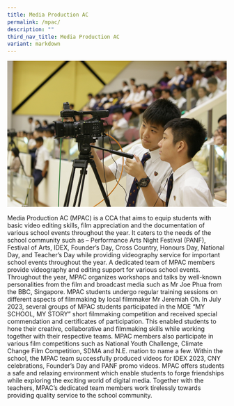 ```yaml
---
title: Media Production AC
permalink: /mpac/
description: ""
third_nav_title: Media Production AC
variant: markdown
---
```

![](/images/Main-Pic.jpg)

Media Production AC (MPAC) is a CCA that aims to equip students with basic video editing skills, film appreciation and the documentation of various school events throughout the year. It caters to the needs of the school community such as – Performance Arts Night Festival (PANF), Festival of Arts, IDEX, Founder’s Day, Cross Country, Honours Day, National Day, and Teacher’s Day while providing videography service for important school events throughout the year. A dedicated team of MPAC members provide videography and editing support for various school events. Throughout the year, MPAC organizes workshops and talks by well-known personalities from the film and broadcast media such as Mr Joe Phua from the BBC, Singapore. MPAC students undergo regular training sessions on different aspects of filmmaking by local filmmaker Mr Jeremiah Oh. In July 2023, several groups of MPAC students participated in the MOE “MY SCHOOL, MY STORY” short filmmaking competition and received special commendation and certificates of participation. This enabled students to hone their creative, collaborative and filmmaking skills while working together with their respective teams. MPAC members also participate in various film competitions such as National Youth Challenge, Climate Change Film Competition, SDMA and N.E. mation to name a few. Within the school, the MPAC team successfully produced videos for IDEX 2023, CNY celebrations, Founder’s Day and PANF promo videos. MPAC offers students a safe and relaxing environment which enable students to forge friendships while exploring the exciting world of digital media. Together with the teachers, MPAC’s dedicated team members work tirelessly towards providing quality service to the school community.